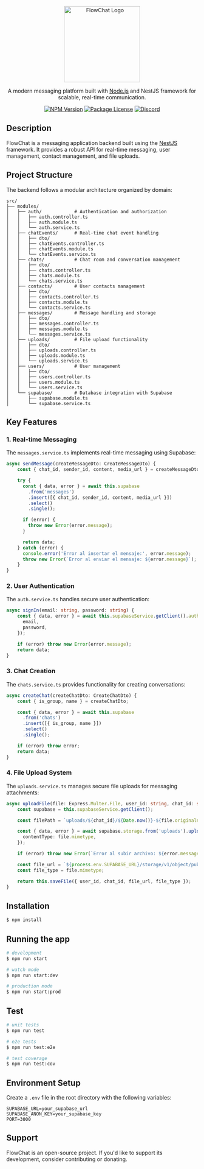 <p align="center">
  <img src="https://flowchat-rdri.netlify.app/assets/logo-F1-gNZkr.webp" width="200" alt="FlowChat Logo" />
</p>

<p align="center">A modern messaging platform built with <a href="http://nodejs.org" target="_blank">Node.js</a> and NestJS framework for scalable, real-time communication.</p>

<p align="center">
  <a href="https://www.npmjs.com/~nestjscore" target="_blank"><img src="https://img.shields.io/npm/v/@nestjs/core.svg" alt="NPM Version" /></a>
  <a href="https://www.npmjs.com/~nestjscore" target="_blank"><img src="https://img.shields.io/npm/l/@nestjs/core.svg" alt="Package License" /></a>
  <a href="https://discord.gg/G7Qnnhy" target="_blank"><img src="https://img.shields.io/badge/discord-online-brightgreen.svg" alt="Discord"/></a>
</p>

## Description

FlowChat is a messaging application backend built using the [NestJS](https://github.com/nestjs/nest) framework. It provides a robust API for real-time messaging, user management, contact management, and file uploads.

## Project Structure

The backend follows a modular architecture organized by domain:

```
src/
├── modules/
│   ├── auth/            # Authentication and authorization
│   │   ├── auth.controller.ts
│   │   ├── auth.module.ts
│   │   └── auth.service.ts
│   ├── chatEvents/      # Real-time chat event handling
│   │   ├── dto/
│   │   ├── chatEvents.controller.ts
│   │   ├── chatEvents.module.ts
│   │   └── chatEvents.service.ts
│   ├── chats/           # Chat room and conversation management
│   │   ├── dto/
│   │   ├── chats.controller.ts
│   │   ├── chats.module.ts
│   │   └── chats.service.ts
│   ├── contacts/        # User contacts management
│   │   ├── dto/
│   │   ├── contacts.controller.ts
│   │   ├── contacts.module.ts
│   │   └── contacts.service.ts
│   ├── messages/        # Message handling and storage
│   │   ├── dto/
│   │   ├── messages.controller.ts
│   │   ├── messages.module.ts
│   │   └── messages.service.ts
│   ├── uploads/         # File upload functionality
│   │   ├── dto/
│   │   ├── uploads.controller.ts
│   │   ├── uploads.module.ts
│   │   └── uploads.service.ts
│   ├── users/           # User management
│   │   ├── dto/
│   │   ├── users.controller.ts
│   │   ├── users.module.ts
│   │   └── users.service.ts
│   └── supabase/        # Database integration with Supabase
│       ├── supabase.module.ts
│       └── supabase.service.ts
```

## Key Features

### 1. Real-time Messaging

The `messages.service.ts` implements real-time messaging using Supabase:

```typescript
async sendMessage(createMessageDto: CreateMessageDto) {
    const { chat_id, sender_id, content, media_url } = createMessageDto;

    try {
      const { data, error } = await this.supabase
        .from('messages')
        .insert([{ chat_id, sender_id, content, media_url }])
        .select()
        .single();

      if (error) {
        throw new Error(error.message);
      }

      return data;
    } catch (error) {
      console.error('Error al insertar el mensaje:', error.message);
      throw new Error(`Error al enviar el mensaje: ${error.message}`);
    }
}
```

### 2. User Authentication

The `auth.service.ts` handles secure user authentication:

```typescript
async signIn(email: string, password: string) {
    const { data, error } = await this.supabaseService.getClient().auth.signInWithPassword({
      email,
      password,
    });

    if (error) throw new Error(error.message);
    return data;
}
```

### 3. Chat Creation

The `chats.service.ts` provides functionality for creating conversations:

```typescript
async createChat(createChatDto: CreateChatDto) {
    const { is_group, name } = createChatDto;

    const { data, error } = await this.supabase
      .from('chats')
      .insert([{ is_group, name }])
      .select()
      .single();

    if (error) throw error;
    return data;
}
```

### 4. File Upload System

The `uploads.service.ts` manages secure file uploads for messaging attachments:

```typescript
async uploadFile(file: Express.Multer.File, user_id: string, chat_id: string) {
    const supabase = this.supabaseService.getClient();

    const filePath = `uploads/${chat_id}/${Date.now()}-${file.originalname}`;

    const { data, error } = await supabase.storage.from('uploads').upload(filePath, file.buffer, {
      contentType: file.mimetype,
    });

    if (error) throw new Error(`Error al subir archivo: ${error.message}`);

    const file_url = `${process.env.SUPABASE_URL}/storage/v1/object/public/uploads/${filePath}`;
    const file_type = file.mimetype;

    return this.saveFile({ user_id, chat_id, file_url, file_type });
}
```

## Installation

```bash
$ npm install
```

## Running the app

```bash
# development
$ npm run start

# watch mode
$ npm run start:dev

# production mode
$ npm run start:prod
```

## Test

```bash
# unit tests
$ npm run test

# e2e tests
$ npm run test:e2e

# test coverage
$ npm run test:cov
```

## Environment Setup

Create a `.env` file in the root directory with the following variables:

```
SUPABASE_URL=your_supabase_url
SUPABASE_ANON_KEY=your_supabase_key
PORT=3000
```

## Support

FlowChat is an open-source project. If you'd like to support its development, consider contributing or donating.
